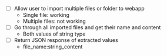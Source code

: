 - [ ] Allow user to import multiple files or folder to webapp
    - Single file: working
    - Multiple files: not working
- [ ] Go through all imported files and get their name and content
    - Both values of string type
- [ ] Return JSON response of extracted values
    - file_name:string_content
